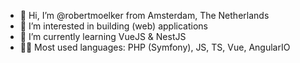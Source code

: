 - 👋 Hi, I’m @robertmoelker from Amsterdam, The Netherlands
- 👀 I’m interested in building (web) applications
- 🌱 I’m currently learning VueJS & NestJS
- 🧑‍💻 Most used languages: PHP (Symfony), JS, TS, Vue, AngularIO

<!---
robertmoelker/robertmoelker is a ✨ special ✨ repository because its `README.md` (this file) appears on your GitHub profile.
You can click the Preview link to take a look at your changes.
--->
